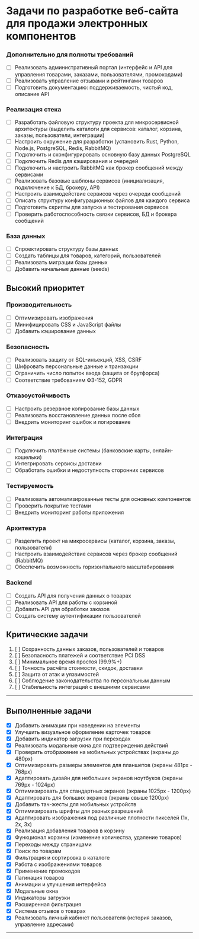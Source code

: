 # Задачи по разработке веб-сайта для продажи электронных компонентов

### Дополнительно для полноты требований
- [ ] Реализовать административный портал (интерфейс и API для управления товарами, заказами, пользователями, промокодами)
- [ ] Реализовать управление отзывами и рейтингами товаров
- [ ] Подготовить документацию: поддерживаемость, чистый код, описание API

### Реализация стека
- [ ] Разработать файловую структуру проекта для микросервисной архитектуры (выделить каталоги для сервисов: каталог, корзина, заказы, пользователи, интеграции)
- [ ] Настроить окружение для разработки (установить Rust, Python, Node.js, PostgreSQL, Redis, RabbitMQ)
- [ ] Подключить и сконфигурировать основную базу данных PostgreSQL
- [ ] Подключить Redis для кэширования и очередей
- [ ] Подключить и настроить RabbitMQ как брокер сообщений между сервисами
- [ ] Реализовать базовые шаблоны сервисов (инициализация, подключение к БД, брокеру, API)
- [ ] Настроить взаимодействие сервисов через очереди сообщений
- [ ] Описать структуру конфигурационных файлов для каждого сервиса
- [ ] Подготовить скрипты для запуска и тестирования сервисов
- [ ] Проверить работоспособность связки сервисов, БД и брокера сообщений

### База данных
- [ ] Спроектировать структуру базы данных
- [ ] Создать таблицы для товаров, категорий, пользователей
- [ ] Реализовать миграции базы данных
- [ ] Добавить начальные данные (seeds)

## Высокий приоритет
### Производительность
- [ ] Оптимизировать изображения
- [ ] Минифицировать CSS и JavaScript файлы
- [ ] Добавить кэширование данных

### Безопасность
- [ ] Реализовать защиту от SQL-инъекций, XSS, CSRF
- [ ] Шифровать персональные данные и транзакции
- [ ] Ограничить число попыток входа (защита от брутфорса)
- [ ] Соответствие требованиям ФЗ-152, GDPR

### Отказоустойчивость
- [ ] Настроить резервное копирование базы данных
- [ ] Реализовать восстановление данных после сбоя
- [ ] Внедрить мониторинг ошибок и логирование

### Интеграция
- [ ] Подключить платёжные системы (банковские карты, онлайн-кошельки)
- [ ] Интегрировать сервисы доставки
- [ ] Обработать ошибки и недоступность сторонних сервисов

### Тестируемость
- [ ] Реализовать автоматизированные тесты для основных компонентов
- [ ] Проверить покрытие тестами
- [ ] Внедрить мониторинг работы приложения

### Архитектура
- [ ] Разделить проект на микросервисы (каталог, корзина, заказы, пользователи)
- [ ] Настроить взаимодействие сервисов через брокер сообщений (RabbitMQ)
- [ ] Обеспечить возможность горизонтального масштабирования

### Backend
- [ ] Создать API для получения данных о товарах
- [ ] Реализовать API для работы с корзиной
- [ ] Добавить API для обработки заказов
- [ ] Создать систему аутентификации пользователей

## Критические задачи
1. [ ] Сохранность данных заказов, пользователей и товаров
2. [ ] Безопасность платежей и соответствие PCI DSS
3. [ ] Минимальное время простоя (99.9%+)
4. [ ] Точность расчёта стоимости, скидок, доставки
5. [ ] Защита от атак и уязвимостей
6. [ ] Соблюдение законодательства по персональным данным
7. [ ] Стабильность интеграций с внешними сервисами

---
## Выполненные задачи
- [x] Добавить анимации при наведении на элементы
- [x] Улучшить визуальное оформление карточек товаров
- [x] Добавить индикатор загрузки при переходах
- [x] Реализовать модальные окна для подтверждения действий
- [x] Проверить отображение на мобильных устройствах (экраны до 480px)
- [x] Оптимизировать размеры элементов для планшетов (экраны 481px - 768px)
- [x] Адаптировать дизайн для небольших экранов ноутбуков (экраны 769px - 1024px)
- [x] Оптимизировать для стандартных экранов (экраны 1025px - 1200px)
- [x] Адаптировать для больших экранов (экраны свыше 1200px)
- [x] Добавить тач-жесты для мобильных устройств
- [x] Оптимизировать шрифты для разных разрешений
- [x] Адаптировать изображения под различные плотности пикселей (1x, 2x, 3x)
- [x] Реализация добавления товаров в корзину
- [x] Функционал корзины (изменение количества, удаление товаров)
- [x] Переходы между страницами
- [x] Поиск по товарам
- [x] Фильтрация и сортировка в каталоге
- [x] Работа с изображениями товаров
- [x] Применение промокодов
- [x] Пагинация товаров
- [x] Анимации и улучшения интерфейса
- [x] Модальные окна
- [x] Индикаторы загрузки
- [x] Расширенная фильтрация
- [x] Система отзывов о товарах
- [x] Реализовать личный кабинет пользователя (история заказов, управление адресами)
---